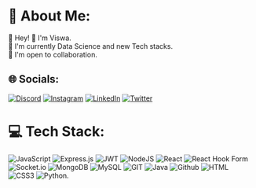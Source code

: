 # 💫 About Me:
🚀 Hey! 👋 I'm Viswa.<br>🔭 I'm currently Data Science and new Tech stacks.<br>🤝 I'm open to collaboration.<br> 


## 🌐 Socials:
[![Discord](https://img.shields.io/badge/Discord-%237289DA.svg?logo=discord&logoColor=white)](https://discord.gg/#3945) [![Instagram](https://img.shields.io/badge/Instagram-%23E4405F.svg?logo=Instagram&logoColor=white)](https://instagram.com/v.i.s.w.a_t.e.j.a) [![LinkedIn](https://img.shields.io/badge/LinkedIn-%230077B5.svg?logo=linkedin&logoColor=white)](https://linkedin.com/in/viswa-teja) [![Twitter](https://img.shields.io/badge/Twitter-%231DA1F2.svg?logo=Twitter&logoColor=white)](https://twitter.com/Viswaa003)

# 💻 Tech Stack:

 ![JavaScript](https://img.shields.io/badge/javascript-%23323330.svg?style=plastic&logo=javascript&logoColor=%23F7DF1E) ![Express.js](https://img.shields.io/badge/express.js-%23404d59.svg?style=plastic&logo=express&logoColor=%2361DAFB) ![JWT](https://img.shields.io/badge/JWT-black?style=plastic&logo=JSON%20web%20tokens) ![NodeJS](https://img.shields.io/badge/node.js-6DA55F?style=plastic&logo=node.js&logoColor=white)  ![React](https://img.shields.io/badge/react-%2320232a.svg?style=plastic&logo=react&logoColor=%2361DAFB) ![React Hook Form](https://img.shields.io/badge/React%20Hook%20Form-%23EC5990.svg?style=plastic&logo=reacthookform&logoColor=white) ![Socket.io](https://img.shields.io/badge/Socket.io-black?style=plastic&logo=socket.io&badgeColor=010101) ![MongoDB](https://img.shields.io/badge/MongoDB-%234ea94b.svg?style=plastic&logo=mongodb&logoColor=white) ![MySQL](https://img.shields.io/badge/mysql-%2300000f.svg?style=plastic&logo=mysql&logoColor=white)  ![GIT](https://img.shields.io/badge/Git-fc6d26?style=plastic&logo=git&logoColor=white) ![Java](https://img.shields.io/badge/java-%23ED8B00.svg?style=plastic&logo=openjdk&logoColor=white)  ![Github](https://img.shields.io/badge/react-%2320232a.svg?style=plastic&logo=react&logoColor=%2361DAFB)  ![HTML]([https://img.shields.io/badge/react-%2320232a.svg?style=plastic&logo=react&logoColor=%2361DAFB) ![CSS3](https://img.shields.io/badge/CSS3-1572B6?style=for-the-badge&logo=css3&logoColor=white)  ![Python]([https://img.shields.io/badge/CSS3-1572B6?style=for-the-badge&logo=css3&logoColor=white).

<!-- Proudly created with GPRM ( https://gprm.itsvg.in ) -->
